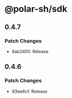 # @polar-sh/sdk

## 0.4.7

### Patch Changes

- 8ab2455: Release

## 0.4.6

### Patch Changes

- 93ee6cf: Release
